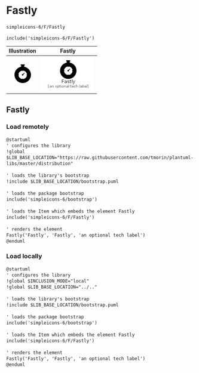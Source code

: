 # Fastly


```text
simpleicons-6/F/Fastly
```

```text
include('simpleicons-6/F/Fastly')
```



| Illustration | Fastly |
| :---: | :---: |
| ![illustration for Illustration](../../simpleicons-6/F/Fastly.png) | ![illustration for Fastly](../../simpleicons-6/F/Fastly.Local.png) |




## Fastly

### Load remotely
```plantuml
@startuml
' configures the library
!global $LIB_BASE_LOCATION="https://raw.githubusercontent.com/tmorin/plantuml-libs/master/distribution"

' loads the library's bootstrap
!include $LIB_BASE_LOCATION/bootstrap.puml

' loads the package bootstrap
include('simpleicons-6/bootstrap')

' loads the Item which embeds the element Fastly
include('simpleicons-6/F/Fastly')

' renders the element
Fastly('Fastly', 'Fastly', 'an optional tech label')
@enduml
```

### Load locally
```plantuml
@startuml
' configures the library
!global $INCLUSION_MODE="local"
!global $LIB_BASE_LOCATION="../.."

' loads the library's bootstrap
!include $LIB_BASE_LOCATION/bootstrap.puml

' loads the package bootstrap
include('simpleicons-6/bootstrap')

' loads the Item which embeds the element Fastly
include('simpleicons-6/F/Fastly')

' renders the element
Fastly('Fastly', 'Fastly', 'an optional tech label')
@enduml
```

